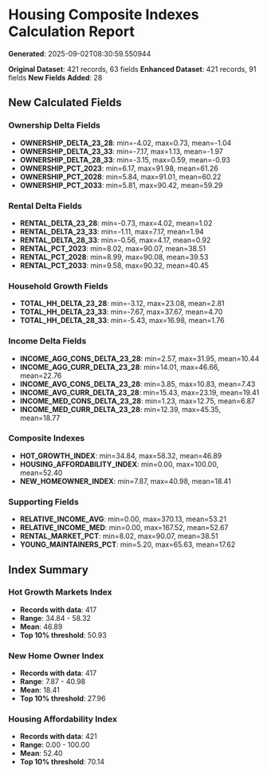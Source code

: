 # Housing Composite Indexes Calculation Report

**Generated**: 2025-09-02T08:30:59.550944

**Original Dataset**: 421 records, 63 fields
**Enhanced Dataset**: 421 records, 91 fields
**New Fields Added**: 28

## New Calculated Fields

### Ownership Delta Fields
- **OWNERSHIP_DELTA_23_28**: min=-4.02, max=0.73, mean=-1.04
- **OWNERSHIP_DELTA_23_33**: min=-7.17, max=1.13, mean=-1.97
- **OWNERSHIP_DELTA_28_33**: min=-3.15, max=0.59, mean=-0.93
- **OWNERSHIP_PCT_2023**: min=6.17, max=91.98, mean=61.26
- **OWNERSHIP_PCT_2028**: min=5.84, max=91.01, mean=60.22
- **OWNERSHIP_PCT_2033**: min=5.81, max=90.42, mean=59.29

### Rental Delta Fields
- **RENTAL_DELTA_23_28**: min=-0.73, max=4.02, mean=1.02
- **RENTAL_DELTA_23_33**: min=-1.11, max=7.17, mean=1.94
- **RENTAL_DELTA_28_33**: min=-0.56, max=4.17, mean=0.92
- **RENTAL_PCT_2023**: min=8.02, max=90.07, mean=38.51
- **RENTAL_PCT_2028**: min=8.99, max=90.08, mean=39.53
- **RENTAL_PCT_2033**: min=9.58, max=90.32, mean=40.45

### Household Growth Fields
- **TOTAL_HH_DELTA_23_28**: min=-3.12, max=23.08, mean=2.81
- **TOTAL_HH_DELTA_23_33**: min=-7.67, max=37.67, mean=4.70
- **TOTAL_HH_DELTA_28_33**: min=-5.43, max=16.98, mean=1.76

### Income Delta Fields
- **INCOME_AGG_CONS_DELTA_23_28**: min=2.57, max=31.95, mean=10.44
- **INCOME_AGG_CURR_DELTA_23_28**: min=14.01, max=46.66, mean=22.76
- **INCOME_AVG_CONS_DELTA_23_28**: min=3.85, max=10.83, mean=7.43
- **INCOME_AVG_CURR_DELTA_23_28**: min=15.43, max=23.19, mean=19.41
- **INCOME_MED_CONS_DELTA_23_28**: min=1.23, max=12.75, mean=6.87
- **INCOME_MED_CURR_DELTA_23_28**: min=12.39, max=45.35, mean=18.77

### Composite Indexes
- **HOT_GROWTH_INDEX**: min=34.84, max=58.32, mean=46.89
- **HOUSING_AFFORDABILITY_INDEX**: min=0.00, max=100.00, mean=52.40
- **NEW_HOMEOWNER_INDEX**: min=7.87, max=40.98, mean=18.41

### Supporting Fields
- **RELATIVE_INCOME_AVG**: min=0.00, max=370.13, mean=53.21
- **RELATIVE_INCOME_MED**: min=0.00, max=167.52, mean=52.67
- **RENTAL_MARKET_PCT**: min=8.02, max=90.07, mean=38.51
- **YOUNG_MAINTAINERS_PCT**: min=5.20, max=65.63, mean=17.62

## Index Summary

### Hot Growth Markets Index
- **Records with data**: 417
- **Range**: 34.84 - 58.32
- **Mean**: 46.89
- **Top 10% threshold**: 50.93

### New Home Owner Index
- **Records with data**: 417
- **Range**: 7.87 - 40.98
- **Mean**: 18.41
- **Top 10% threshold**: 27.96

### Housing Affordability Index
- **Records with data**: 421
- **Range**: 0.00 - 100.00
- **Mean**: 52.40
- **Top 10% threshold**: 70.14

